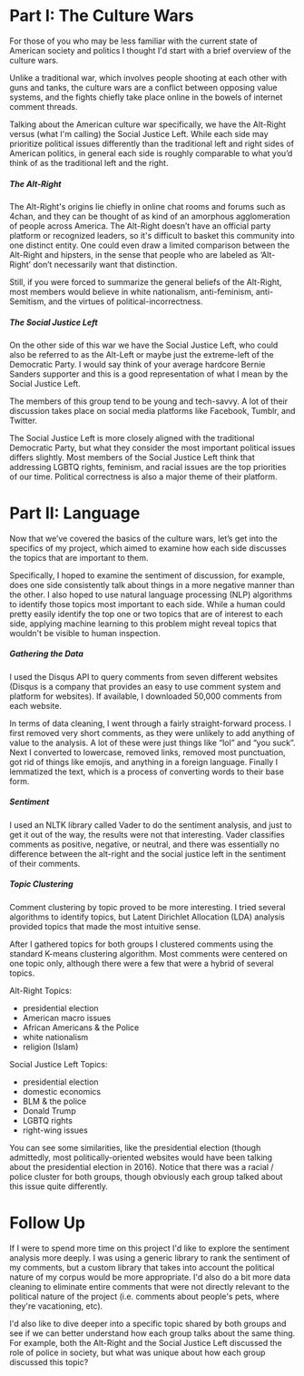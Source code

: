 # Part I: The Culture Wars

For those of you who may be less familiar with the current state of American society and politics I thought I'd start with a brief overview of the culture wars.

Unlike a traditional war, which involves people shooting at each other with guns and tanks, the culture wars are a conflict between opposing value systems, and the fights chiefly take place online in the bowels of internet comment threads.

Talking about the American culture war specifically, we have the Alt-Right versus (what I'm calling) the Social Justice Left. While each side may prioritize political issues differently than the traditional left and right sides of American politics, in general each side is roughly comparable to what you’d think of as the traditional left and the right.

##### The Alt-Right

The Alt-Right's origins lie chiefly in online chat rooms and forums such as 4chan, and they can be thought of as kind of an amorphous agglomeration of people across America. The Alt-Right doesn’t have an official party platform or recognized leaders, so it's difficult to basket this community into one distinct entity. One could even draw a limited comparison between the Alt-Right and hipsters, in the sense that people who are labeled as ‘Alt-Right’ don’t necessarily want that distinction.

Still, if you were forced to summarize the general beliefs of the Alt-Right, most members would believe in white nationalism, anti-feminism, anti-Semitism, and the virtues of political-incorrectness.

##### The Social Justice Left

On the other side of this war we have the Social Justice Left, who could also be referred to as the Alt-Left or maybe just the extreme-left of the Democratic Party. I would say think of your average hardcore Bernie Sanders supporter and this is a good representation of what I mean by the Social Justice Left.

The members of this group tend to be young and tech-savvy. A lot of their discussion takes place on social media platforms like Facebook, Tumblr, and Twitter.

The Social Justice Left is more closely aligned with the traditional Democratic Party, but what they consider the most important political issues differs slightly. Most members of the Social Justice Left think that addressing LGBTQ rights, feminism, and racial issues are the top priorities of our time. Political correctness is also a major theme of their platform.

# Part II: Language

Now that we’ve covered the basics of the culture wars, let’s get into the specifics of my project, which aimed to examine how each side discusses the topics that are important to them.

Specifically, I hoped to examine the sentiment of discussion, for example, does one side consistently talk about things in a more negative manner than the other. I also hoped to use natural language processing (NLP) algorithms to identify those topics most important to each side. While a human could pretty easily identify the top one or two topics that are of interest to each side, applying machine learning to this problem might reveal topics that wouldn't be visible to human inspection.

##### Gathering the Data

I used the Disqus API to query comments from seven different websites (Disqus is a company that provides an easy to use comment system and platform for websites). If available, I downloaded 50,000 comments from each website.

In terms of data cleaning, I went through a fairly straight-forward process. I first removed very short comments, as they were unlikely to add anything of value to the analysis. A lot of these were just things like “lol” and “you suck”. Next I converted to lowercase, removed links, removed most punctuation, got rid of things like emojis, and anything in a foreign language. Finally I lemmatized the text, which is a process of converting words to their base form.

##### Sentiment

I used an NLTK library called Vader to do the sentiment analysis, and just to get it out of the way, the results were not that interesting. Vader classifies comments as positive, negative, or neutral, and there was essentially no difference between the alt-right and the social justice left in the sentiment of their comments.

##### Topic Clustering

Comment clustering by topic proved to be more interesting. I tried several algorithms to identify topics, but Latent Dirichlet Allocation (LDA) analysis provided topics that made the most intuitive sense.

After I gathered topics for both groups I clustered comments using the standard K-means clustering algorithm. Most comments were centered on one topic only, although there were a few that were a hybrid of several topics. 

Alt-Right Topics:
- presidential election
- American macro issues
- African Americans & the Police
- white nationalism
- religion (Islam)

Social Justice Left Topics:
- presidential election
- domestic economics
- BLM & the police
- Donald Trump
- LGBTQ rights
- right-wing issues

You can see some similarities, like the presidential election (though admittedly, most politically-oriented websites would have been talking about the presidential election in 2016). Notice that there was a racial / police cluster for both groups, though obviously each group talked about this issue quite differently.

# Follow Up

If I were to spend more time on this project I'd like to explore the sentiment analysis more deeply. I was using a generic library to rank the sentiment of my comments, but a custom library that takes into account the political nature of my corpus would be more appropriate. I'd also do a bit more data cleaning to eliminate entire comments that were not directly relevant to the political nature of the project (i.e. comments about people's pets, where they're vacationing, etc).

I'd also like to dive deeper into a specific topic shared by both groups and see if we can better understand how each group talks about the same thing. For example, both the Alt-Right and the Social Justice Left discussed the role of police in society, but what was unique about how each group discussed this topic?